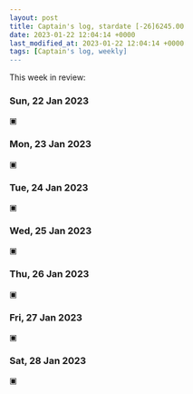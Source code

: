 ```yaml
---
layout: post
title: Captain's log, stardate [-26]6245.00
date: 2023-01-22 12:04:14 +0000
last_modified_at: 2023-01-22 12:04:14 +0000
tags: [Captain's log, weekly]
---
```


This week in review:

<!-- more -->

### Sun, 22 Jan 2023

▣

### Mon, 23 Jan 2023

▣

### Tue, 24 Jan 2023

▣

### Wed, 25 Jan 2023

▣

### Thu, 26 Jan 2023

▣

### Fri, 27 Jan 2023

▣

### Sat, 28 Jan 2023

▣
